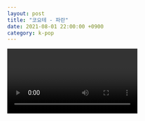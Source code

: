 ```yaml
---
layout: post
title: "코요테 - 파란"
date: 2021-08-01 22:00:00 +0900
category: k-pop
---
```


<div class="video-container">
    <video id="player" class="video-js vjs-default-skin vjs-big-play-centered" data-json="/public/json/k-pop/코요테 - 파란.json"></video>
</div>

```
```